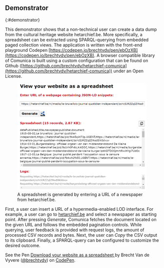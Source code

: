 ## Demonstrator
{:#demonstrator}

This demonstrator shows that a non-technical user can create a data dump from the cultural heritage website hetarchief.be. More specifically, a spreadsheet can be extracted using SPARQL-querying from embedded paged collection views.
The application is written with the front-end playground Codepen [https://codepen.io/brechtvdv/pen/ebOzXB](https://codepen.io/brechtvdv/pen/ebOzXB). A browser compatible library of Comunica is built  using a custom configuration that can be found on Github ([https://github.com/brechtvdv/hetarchief-comunica](https://github.com/brechtvdv/hetarchief-comunica)) under an Open License.

<figure id="codepen">
<center>
<img id="codepen-img" src="img/codepen.PNG">
</center>
<figcaption markdown="block">
A spreadsheet is generated by entering a URL of a newspaper from hetarchief.be.
</figcaption>
</figure>

First, a user can insert a URL of a hypermedia-enabled LOD interface. For example, a user can go to [hetarchief.be](https://hetarchief.be/nl/zoeken/%2A?Filetype%5Bdocument%5D=document) and select a newspaper as starting point.
After pressing _Generate_, Comunica fetches the document located on the given URL and follows the embedded pagination controls. While querying, user feedback is provided with request logs, the amount of processed CSV records and bytes.
Next, the user can _Copy_ the CSV output to its clipboard.
Finally, a SPARQL-query can be configured to customize the desired outcome.

<p data-height="542" data-theme-id="0" data-slug-hash="ebOzXB" data-default-tab="result" data-user="brechtvdv" data-pen-title="Converteren van website naar spreadsheet" class="codepen">See the Pen <a href="https://codepen.io/brechtvdv/pen/ebOzXB/">Download your website as a spreadsheet
</a> by Brecht Van de Vyvere (<a href="https://codepen.io/brechtvdv">@brechtvdv</a>) on <a href="https://codepen.io">CodePen</a>.</p>
<script async src="https://static.codepen.io/assets/embed/ei.js"></script>